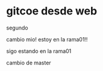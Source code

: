 # gitcoe desde web
segundo

cambio mio!
estoy en la rama01!!

sigo estando en la rama01

cambio de master

